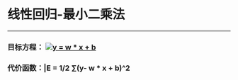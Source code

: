 # 线性回归-最小二乘法
----

### 目标方程： <a href="https://www.codecogs.com/eqnedit.php?latex=y&space;=&space;w&space;*&space;x&space;&plus;&space;b" target="_blank"><img src="https://latex.codecogs.com/gif.latex?y&space;=&space;w&space;*&space;x&space;&plus;&space;b" title="y = w * x + b" /></a>

### 代价函数：|E = 1/2 ∑(y- w * x + b)^2
